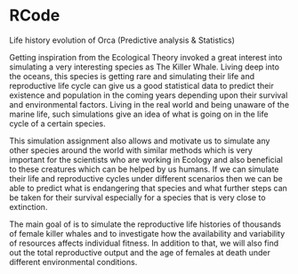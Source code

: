 # RCode
Life history evolution of Orca (Predictive analysis &amp; Statistics)

Getting inspiration from the Ecological Theory invoked a great interest into simulating a very interesting species as The Killer Whale. Living deep into the oceans, this species is getting rare and simulating their life and reproductive life cycle can give us a good statistical data to predict their existence and population in the coming years depending upon their survival and environmental factors. Living in the real world and being unaware of the marine life, such simulations give an idea of what is going on in the life cycle of a certain species.

This simulation assignment also allows and motivate us to simulate any other species around the world with similar methods which is very important for the scientists who are working in Ecology and also beneficial to these creatures which can be helped by us humans. If we can simulate their life and reproductive cycles under different scenarios then we can be able to predict what is endangering that species and what further steps can be taken for their survival especially for a species that is very close to extinction.

The main goal of is to simulate the reproductive life histories of thousands of female killer whales and to investigate how the availability and variability of resources affects individual fitness. In addition to that, we will also find out the total reproductive output and the age of females at death under different environmental conditions.

